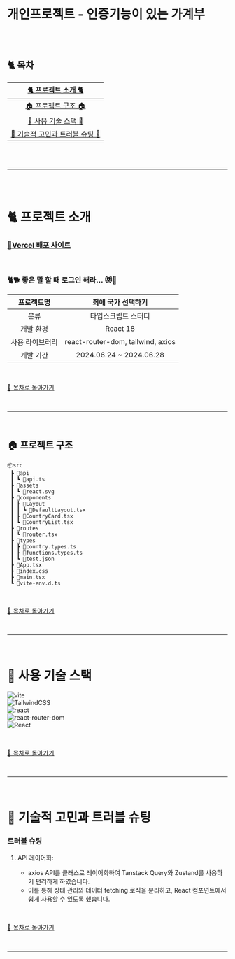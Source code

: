 # 개인프로젝트 - 인증기능이 있는 가계부

<br><br>

## :cat2: 목차

|            [🐈 프로젝트 소개 🐈](#cat2-프로젝트-소개)             |
| :---------------------------------------------------------------: |
|            [🏠 프로젝트 구조 🏠](#house-프로젝트-구조)            |
|           [🍡 사용 기술 스택 🍡](#dango-사용-기술-스택)           |
| [🍵 기술적 고민과 트러블 슈팅 🍵](#tea-기술적-고민과-트러블-슈팅) |

<br><br>

---

<br><br>

# :cat2: 프로젝트 소개

### [🎉Vercel 배포 사이트](https://eunoh-auth-ledger.vercel.app/)

<br>

### 🐈🐕 좋은 말 할 때 로그인 해라... 😻🐶

|   프로젝트명    |        최애 국가 선택하기         |
| :-------------: | :-------------------------------: |
|      분류       |        타입스크립트 스터디        |
|    개발 환경    |             React 18              |
| 사용 라이브러리 | react-router-dom, tailwind, axios |
|    개발 기간    |      2024.06.24 ~ 2024.06.28      |

<br>

[🌙 목차로 돌아가기](#cat2-목차)

<br>

---

<br>

## :house: 프로젝트 구조

```
📦src
 ┣ 📂api
 ┃ ┗ 📜api.ts
 ┣ 📂assets
 ┃ ┗ 📜react.svg
 ┣ 📂components
 ┃ ┣ 📂Layout
 ┃ ┃ ┗ 📜DefaultLayout.tsx
 ┃ ┣ 📜CountryCard.tsx
 ┃ ┗ 📜CountryList.tsx
 ┣ 📂routes
 ┃ ┗ 📜router.tsx
 ┣ 📂types
 ┃ ┣ 📜country.types.ts
 ┃ ┣ 📜functions.types.ts
 ┃ ┗ 📜test.json
 ┣ 📜App.tsx
 ┣ 📜index.css
 ┣ 📜main.tsx
 ┗ 📜vite-env.d.ts
```

<br>

[🌙 목차로 돌아가기](#cat2-목차)

<br>

---

<br>

# :dango: 사용 기술 스택

![vite](https://img.shields.io/badge/vite-5.2.12-646CFF?style=for-the-badge&logo=vite&logoColor=white) \
![TailwindCSS](https://img.shields.io/badge/tailwindcss-%2338B2AC.svg?style=for-the-badge&logo=tailwind-css&logoColor=white) \
![react](https://img.shields.io/badge/react-18.2.0-61DAFB?style=for-the-badge&logo=react&logoColor=white) \
![react-router-dom](https://img.shields.io/badge/react--router--dom-6.23.1-CA4245?style=for-the-badge&logo=react-router&logoColor=white) \
![React](https://img.shields.io/badge/zustand-%2320232a.svg?style=for-the-badge&logo=react&logoColor=%2361DAFB)

<br>

[🌙 목차로 돌아가기](#cat2-목차)

<br>

---

<br>

# :tea: 기술적 고민과 트러블 슈팅

### 트러블 슈팅

1. API 레이어화:

    - axios API를 클래스로 레이어화하여 Tanstack Query와 Zustand를 사용하기 편리하게 하였습니다.
    - 이를 통해 상태 관리와 데이터 fetching 로직을 분리하고, React 컴포넌트에서 쉽게 사용할 수 있도록 했습니다.

<br>

[🌙 목차로 돌아가기](#cat2-목차)

<br>

---

